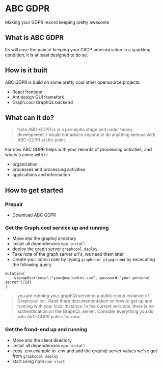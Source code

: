 # ABC GDPR
Making your GDPR record keeping pretty awesome

## What is ABC GDPR
Its will ease the pain of keeping your GRDP administration in a sparkling condition, it is at least designed to do so.

## How is it built
ABC GDPR is build on some pretty cool other opensource projects:
* React frontend
* Ant design GUI framefork
* Graph.cool GraphQL backend

## What can it do?
>Note ABC-GDPR is in a pre-alpha stage and under heavy development. I would not advice anyone to do anything serious with ABC-GDPR at this point.

For now ABC GDPR helps with your records of processing activities, and whats's come with it:
* organization
* processes and processing activities
* applications and information

## How to get started
### Prepair
* Download ABC GDPR

### Get the Graph.cool service up and running
* Move into the graphql directory
* Install all dependencies `npm install`
* deploy the graph server `graphcool deploy`
* Take note of the graph server uri's, we need them later
* Create your admin user by typing `graphcool playground` by excecuting the following query
```
mutation{
	signupUser(email:"your@mailadres.com", password:"your personal secret"){id}
}
```

> you are running your graphQl server in a public cloud instance of Graphcool Inc. Read there documententation on how to get up and running with your local instance.
> In the current versions, there is no authenttication on the GraphQL server. Consider everything you do with AVC-GDPR public for now.

### Get the frond-end up and running
* Move into the client directory
* Install all dependencies `npm install`
* copy .env.example to .env and add the graphql server values we've got from `graphcool deploy`
* start using npm `npm start`
